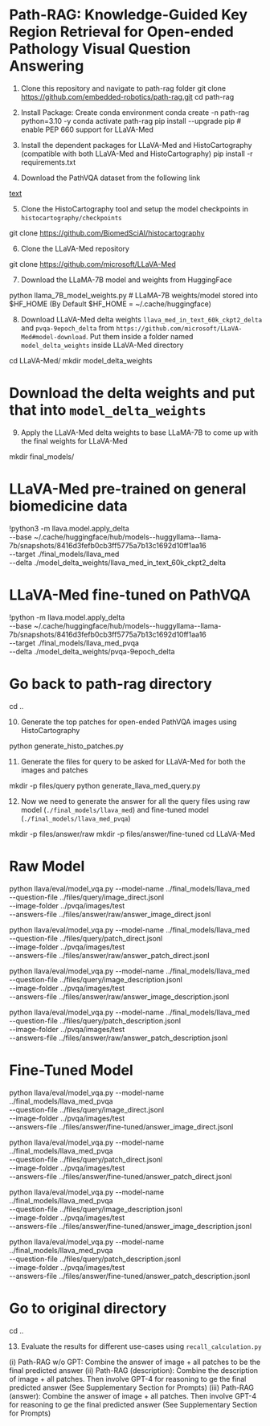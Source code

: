# Path-RAG: Knowledge-Guided Key Region Retrieval for Open-ended Pathology Visual Question Answering

1. Clone this repository and navigate to path-rag folder
git clone https://github.com/embedded-robotics/path-rag.git
cd path-rag

2. Install Package: Create conda environment
conda create -n path-rag python=3.10 -y
conda activate path-rag
pip install --upgrade pip # enable PEP 660 support for LLaVA-Med

3. Install the dependent packages for LLaVA-Med and HistoCartography (compatible with both LLaVA-Med and HistoCartography)
pip install -r requirements.txt

4. Download the PathVQA dataset from the following link

[text](https://github.com/UCSD-AI4H/PathVQA/blob/master/data/README.md)

5. Clone the HistoCartography tool and setup the model checkpoints in `histocartography/checkpoints`

git clone https://github.com/BiomedSciAI/histocartography

6. Clone the LLaVA-Med repository

git clone https://github.com/microsoft/LLaVA-Med

7. Download the LLaMA-7B model and weights from HuggingFace

python llama_7B_model_weights.py # LLaMA-7B weights/model stored into $HF_HOME (By Default $HF_HOME = ~/.cache/huggingface)

8. Download LLaVA-Med delta weights `llava_med_in_text_60k_ckpt2_delta` and `pvqa-9epoch_delta` from `https://github.com/microsoft/LLaVA-Med#model-download`. Put them inside a folder named `model_delta_weights` inside LLaVA-Med directory

cd LLaVA-Med/
mkdir model_delta_weights 
# Download the delta weights and put that into `model_delta_weights`

9. Apply the LLaVA-Med delta weights to base LLaMA-7B to come up with the final weights for LLaVA-Med

mkdir final_models/

# LLaVA-Med pre-trained on general biomedicine data
!python3 -m llava.model.apply_delta \
    --base ~/.cache/huggingface/hub/models--huggyllama--llama-7b/snapshots/8416d3fefb0cb3ff5775a7b13c1692d10ff1aa16 \
    --target ./final_models/llava_med \
    --delta ./model_delta_weights/llava_med_in_text_60k_ckpt2_delta

# LLaVA-Med fine-tuned on PathVQA
!python -m llava.model.apply_delta \
    --base ~/.cache/huggingface/hub/models--huggyllama--llama-7b/snapshots/8416d3fefb0cb3ff5775a7b13c1692d10ff1aa16 \
    --target ./final_models/llava_med_pvqa \
    --delta ./model_delta_weights/pvqa-9epoch_delta

# Go back to path-rag directory
cd ..

10. Generate the top patches for open-ended PathVQA images using HistoCartography

python generate_histo_patches.py

11. Generate the files for query to be asked for LLaVA-Med for both the images and patches

mkdir -p files/query
python generate_llava_med_query.py

12. Now we need to generate the answer for all the query files using raw model (`./final_models/llava_med`) and fine-tuned model (`./final_models/llava_med_pvqa`)

mkdir -p files/answer/raw
mkdir -p files/answer/fine-tuned
cd LLaVA-Med

# Raw Model
python llava/eval/model_vqa.py --model-name ../final_models/llava_med \
    --question-file ../files/query/image_direct.jsonl \
    --image-folder ../pvqa/images/test \
    --answers-file ../files/answer/raw/answer_image_direct.jsonl

python llava/eval/model_vqa.py --model-name ../final_models/llava_med \
    --question-file ../files/query/patch_direct.jsonl \
    --image-folder ../pvqa/images/test \
    --answers-file ../files/answer/raw/answer_patch_direct.jsonl

python llava/eval/model_vqa.py --model-name ../final_models/llava_med \
    --question-file ../files/query/image_description.jsonl \
    --image-folder ../pvqa/images/test \
    --answers-file ../files/answer/raw/answer_image_description.jsonl

python llava/eval/model_vqa.py --model-name ../final_models/llava_med \
    --question-file ../files/query/patch_description.jsonl \
    --image-folder ../pvqa/images/test \
    --answers-file ../files/answer/raw/answer_patch_description.jsonl

# Fine-Tuned Model
python llava/eval/model_vqa.py --model-name ../final_models/llava_med_pvqa \
    --question-file ../files/query/image_direct.jsonl \
    --image-folder ../pvqa/images/test \
    --answers-file ../files/answer/fine-tuned/answer_image_direct.jsonl

python llava/eval/model_vqa.py --model-name ../final_models/llava_med_pvqa \
    --question-file ../files/query/patch_direct.jsonl \
    --image-folder ../pvqa/images/test \
    --answers-file ../files/answer/fine-tuned/answer_patch_direct.jsonl

python llava/eval/model_vqa.py --model-name ../final_models/llava_med_pvqa \
    --question-file ../files/query/image_description.jsonl \
    --image-folder ../pvqa/images/test \
    --answers-file ../files/answer/fine-tuned/answer_image_description.jsonl

python llava/eval/model_vqa.py --model-name ../final_models/llava_med_pvqa \
    --question-file ../files/query/patch_description.jsonl \
    --image-folder ../pvqa/images/test \
    --answers-file ../files/answer/fine-tuned/answer_patch_description.jsonl

# Go to original directory
cd ..

13. Evaluate the results for different use-cases using `recall_calculation.py`

(i) Path-RAG w/o GPT: Combine the answer of image + all patches to be the final predicted answer
(ii) Path-RAG (description): Combine the description of image + all patches. Then involve GPT-4 for reasoning to ge the final predicted answer (See Supplementary Section for Prompts)
(iii) Path-RAG (answer): Combine the answer of image + all patches. Then involve GPT-4 for reasoning to ge the final predicted answer (See Supplementary Section for Prompts)

